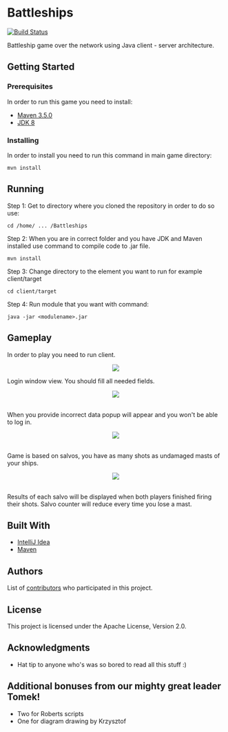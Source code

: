 # Battleships
[![Build Status](https://travis-ci.org/szczepanskikrs/Battleships.svg?branch=server-client-basics)](https://travis-ci.org/szczepanskikrs/Battleships)

Battleship game over the network using Java client - server architecture.
## Getting Started
### Prerequisites
In order to run this game you need to install:
* [Maven 3.5.0](https://maven.apache.org)
* [JDK 8](http://www.oracle.com/technetwork/java/javase/downloads/jdk8-downloads-2133151.html)
### Installing
In order to install you need to run this command in main game directory:

```
mvn install
```

## Running
Step 1: Get to directory where you cloned the repository in order to do so use:
```
cd /home/ ... /Battleships
```
Step 2: When you are in correct folder and you have JDK and Maven installed use command to compile code to .jar file.
```
mvn install
```
Step 3: Change directory to the element you want to run for example client/target
```
cd client/target
```
Step 4: Run module that you want with command:
```
java -jar <modulename>.jar
```
## Gameplay
In order to play you need to run client.
<p align="center">
  <img src="https://preview.ibb.co/jgC2n6/2017_12_26_1.png">
</p>
Login window view. You should fill all needed fields. <br/>
<p align="center">
<img src="https://image.ibb.co/d3Oa76/2017_12_26.png">
</p> <br/>
When you provide incorrect data popup will appear and you won't be able to log in.
<p align="center">
<img src="https://preview.ibb.co/c4Ddum/2017_12_26_2.png">
</p> <br/>
Game is based on salvos, you have as many shots as undamaged masts of your ships.
<p align="center">
<img src="https://preview.ibb.co/f7Z1Em/2017_12_26_3.png">
</p> <br/>
Results of each salvo will be displayed when both players finished firing their shots. 
Salvo counter will reduce every time you lose a mast. 

## Built With

* [IntelliJ Idea](https://www.jetbrains.com/idea)
* [Maven](https://maven.apache.org)

## Authors

List of [contributors](https://github.com/szczepanskikrs/Battleships/contributors) who participated in this project.

## License

This project is licensed under the Apache License, Version 2.0.

## Acknowledgments

* Hat tip to anyone who's was so bored to read all this stuff :)

## Additional bonuses from our mighty great leader Tomek!
* Two for Roberts scripts
* One for diagram drawing by Krzysztof
